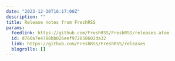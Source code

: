 ```yaml
---
date: "2023-12-30T16:17:00Z"
description: ""
title: Release notes from FreshRSS
params:
  feedlink: https://github.com/FreshRSS/FreshRSS/releases.atom
  id: d760a7e4788bb026eef972858602da32
  link: https://github.com/FreshRSS/FreshRSS/releases
  blogrolls: []
---
```

